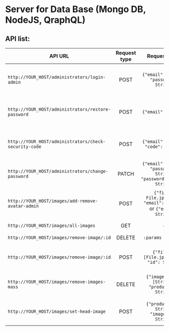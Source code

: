 # Server for Data Base (Mongo DB, NodeJS, QraphQL)

## API list:

API URL  | Request type | Request body | Response Status | Response Body | Response Status | Response Body |
------------- | :-------------: |:-------------: | :-------------: | ------------- | :-------------: | -----------
`http://YOUR_HOST/administrators/login-admin` | POST | `{"email": String, "password": String}` | 200 |`{"token": String, "status": true, "admin": Object}` | 401 | `{"status": false, "msg": String}`
 `http://YOUR_HOST/administrators/restore-password` | POST | `{"email": String}` | 200 | `{"status": true, "msg": String}` | 404 / 409 | `{"status": false, error: "error" "msg": String}`
  `http://YOUR_HOST/administrators/check-security-code` | POST | `{"email": String, "code": String}` | 200 | `{"status": true, "msg": String}` | 403 / 409 | `{"status": false, error: "error" "msg": String}`
  `http://YOUR_HOST/administrators/change-password` | PATCH | `{"email": String, "password": String, "passwordConfirm": String}` | 200 | `{"status": true, "msg": String}` | 403 / 409 | `{"status": false, "error": Object | String "msg": String}`
  `http://YOUR_HOST/images/add-remove-avatar-admin` | POST | `{"file": File.jpeg/png, "email": String}` or `{"email": String}` | 200 | `{"status": true, "file": Object, "admin": Object}` | 400 / 404 |`{ "status": false, "error": Object | String }`
  `http://YOUR_HOST/images/all-images` | GET | - | 200 | `[Object]` | 400 | `{"error": String}`
  `http://YOUR_HOST/images/remove-image/:id` | DELETE | `:params : String` |200 | `{ msg: String }` | 404 | `{"error": String}`
  `http://YOUR_HOST/images/remove-image/:id` | POST | `{"files": [File.jpeg/png], "id": String}` | 200 | `{"status": true, "product": Product}` | 400 / 404 | `{ "status": false, "error": Object | String }`
  `http://YOUR_HOST/images/remove-images-mass` | DELETE | `{"imageNames": [String], "productId": String}` |200 | `{"status": true, "product": Product}` | 404 | `{"status": false, "error": Object | String}`
  `http://YOUR_HOST/images/set-head-image` | POST | `{"product_id": String, "image_id": String}` | 200 | `{"status": true, "product": Product}` | 404 | `{"status": false, "error": Object | String}`




